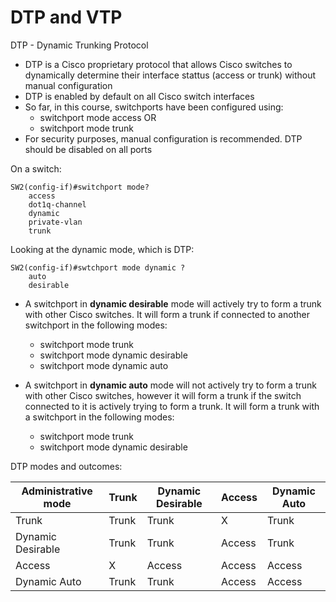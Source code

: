 # DTP and VTP

DTP - Dynamic Trunking Protocol

- DTP is a Cisco proprietary protocol that allows Cisco switches to dynamically determine their interface stattus (access or trunk) without manual configuration
- DTP is enabled by default on all Cisco switch interfaces
- So far, in this course, switchports have been configured using:
	- switchport mode access OR
	- switchport mode trunk
- For security purposes, manual configuration is recommended. DTP should be disabled on all ports

On a switch:
```
SW2(config-if)#switchport mode?
	access
	dot1q-channel
    dynamic
    private-vlan
    trunk
```

Looking at the dynamic mode, which is DTP:
```
SW2(config-if)#swtchport mode dynamic ?
	auto
	desirable
```

* A switchport in **dynamic desirable** mode will actively try to form a trunk with other Cisco switches. It will form a trunk if connected to another switchport in the following modes:
	* switchport mode trunk
	* switchport mode dynamic desirable
	* switchport mode dynamic auto


* A switchport in **dynamic auto** mode will not actively try to form a trunk with other Cisco switches, however it will form a trunk if the switch connected to it is actively trying to form a trunk. It will form a trunk with a switchport in the following modes:
	* switchport mode trunk
	* switchport mode dynamic desirable

DTP modes and outcomes:

| Administrative  mode | Trunk | Dynamic  Desirable | Access | Dynamic Auto |
|----------------------|-------|--------------------|--------|--------------|
| Trunk                | Trunk | Trunk              | X      | Trunk        |
| Dynamic Desirable    | Trunk | Trunk              | Access | Trunk        |
| Access               | X     | Access             | Access | Access       |
| Dynamic Auto         | Trunk | Trunk              | Access | Access       |
